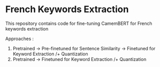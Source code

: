# French Keywords Extraction

This repository contains code for fine-tuning CamemBERT for French keywords extraction

Approaches :
1. Pretrained -> Pre-finetuned for Sentence Similarity -> Finetuned for Keyword Extraction /+ Quantization
2. Pretrained -> Finetuned for Keyword Extraction /+ Quantization
